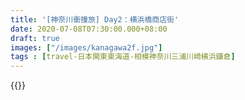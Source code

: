 ```yaml
---
title: '[神奈川衝撞旅] Day2：横浜橋商店街'
date: 2020-07-08T07:30:00.000+08:00
draft: true
images: ["/images/kanagawa2f.jpg"]
tags : [travel-日本関東東海道-相模神奈川三浦川崎横浜鎌倉]
---
```




{{<kanagawa>}}

